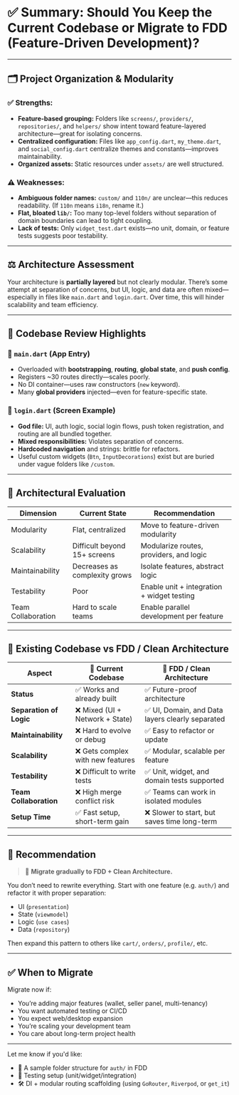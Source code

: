 # ✅ Summary: Should You Keep the Current Codebase or Migrate to FDD (Feature-Driven Development)?

---

## 🗂️ Project Organization & Modularity

### ✅ Strengths:
- **Feature-based grouping:** Folders like `screens/`, `providers/`, `repositories/`, and `helpers/` show intent toward feature-layered architecture—great for isolating concerns.
- **Centralized configuration:** Files like `app_config.dart`, `my_theme.dart`, and `social_config.dart` centralize themes and constants—improves maintainability.
- **Organized assets:** Static resources under `assets/` are well structured.

### ⚠️ Weaknesses:
- **Ambiguous folder names:** `custom/` and `110n/` are unclear—this reduces readability. (If `110n` means `i18n`, rename it.)
- **Flat, bloated `lib/`:** Too many top-level folders without separation of domain boundaries can lead to tight coupling.
- **Lack of tests:** Only `widget_test.dart` exists—no unit, domain, or feature tests suggests poor testability.

---

## ⚖️ Architecture Assessment

Your architecture is **partially layered** but not clearly modular. There’s some attempt at separation of concerns, but UI, logic, and data are often mixed—especially in files like `main.dart` and `login.dart`. Over time, this will hinder scalability and team efficiency.

---

## 📄 Codebase Review Highlights

### 🔹 `main.dart` (App Entry)
- Overloaded with **bootstrapping**, **routing**, **global state**, and **push config**.
- Registers ~30 routes directly—scales poorly.
- No DI container—uses raw constructors (`new` keyword).
- Many **global providers** injected—even for feature-specific state.

### 🔹 `login.dart` (Screen Example)
- **God file:** UI, auth logic, social login flows, push token registration, and routing are all bundled together.
- **Mixed responsibilities:** Violates separation of concerns.
- **Hardcoded navigation** and strings: brittle for refactors.
- Useful custom widgets (`Btn`, `InputDecorations`) exist but are buried under vague folders like `/custom`.

---

## 🧠 Architectural Evaluation

| **Dimension**        | **Current State**                        | **Recommendation**                           |
|----------------------|------------------------------------------|-----------------------------------------------|
| Modularity           | Flat, centralized                        | Move to feature-driven modularity             |
| Scalability          | Difficult beyond 15+ screens             | Modularize routes, providers, and logic       |
| Maintainability      | Decreases as complexity grows            | Isolate features, abstract logic              |
| Testability          | Poor                                     | Enable unit + integration + widget testing    |
| Team Collaboration   | Hard to scale teams                      | Enable parallel development per feature       |

---

## 🧩 Existing Codebase vs FDD / Clean Architecture

| Aspect                | 🧱 **Current Codebase**                         | 🧩 **FDD / Clean Architecture**                     |
|-----------------------|--------------------------------------------------|-----------------------------------------------------|
| **Status**            | ✅ Works and already built                       | ✅ Future-proof architecture                         |
| **Separation of Logic**| ❌ Mixed (UI + Network + State)                | ✅ UI, Domain, and Data layers clearly separated     |
| **Maintainability**   | ❌ Hard to evolve or debug                       | ✅ Easy to refactor or update                        |
| **Scalability**       | ❌ Gets complex with new features                | ✅ Modular, scalable per feature                     |
| **Testability**       | ❌ Difficult to write tests                      | ✅ Unit, widget, and domain tests supported          |
| **Team Collaboration**| ❌ High merge conflict risk                      | ✅ Teams can work in isolated modules                |
| **Setup Time**        | ✅ Fast setup, short-term gain                   | ❌ Slower to start, but saves time long-term         |

---

## 🧭 Recommendation

> 🚀 **Migrate gradually to FDD + Clean Architecture.**

You don’t need to rewrite everything. Start with one feature (e.g. `auth/`) and refactor it with proper separation:
- UI (`presentation`)
- State (`viewmodel`)
- Logic (`use cases`)
- Data (`repository`)

Then expand this pattern to others like `cart/`, `orders/`, `profile/`, etc.

---

## ✅ When to Migrate

Migrate now if:
- You’re adding major features (wallet, seller panel, multi-tenancy)
- You want automated testing or CI/CD
- You expect web/desktop expansion
- You’re scaling your development team
- You care about long-term project health

---

Let me know if you'd like:
- 📁 A sample folder structure for `auth/` in FDD
- 🧪 Testing setup (unit/widget/integration)
- 🛠️ DI + modular routing scaffolding (using `GoRouter`, `Riverpod`, or `get_it`)
